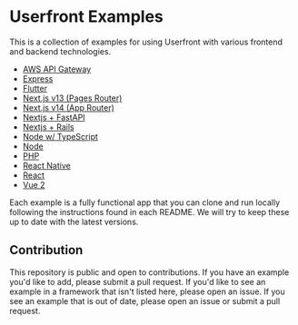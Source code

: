 # Userfront Examples

This is a collection of examples for using Userfront with various frontend and backend technologies.

- [AWS API Gateway](https://github.com/userfront/examples/tree/main/aws-api-gateway)
- [Express](https://github.com/userfront/examples/tree/main/express)
- [Flutter](https://github.com/userfront/examples/tree/main/flutter)
- [Next.js v13 (Pages Router)](https://github.com/userfront/examples/tree/main/next-13)
- [Next.js v14 (App Router)](https://github.com/userfront/examples/tree/main/next-14)
- [Nextjs + FastAPI](https://github.com/userfront/examples/tree/main/fastapi)
- [Nextjs + Rails](https://github.com/userfront/examples/tree/main/rails)
- [Node w/ TypeScript](https://github.com/userfront/examples/tree/main/node-ts)
- [Node](https://github.com/userfront/examples/tree/main/node)
- [PHP](https://github.com/userfront/examples/tree/main/php)
- [React Native](https://github.com/userfront/examples/tree/main/react-native)
- [React](https://github.com/userfront/examples/tree/main/react)
- [Vue 2](https://github.com/userfront/examples/tree/main/vue2)

Each example is a fully functional app that you can clone and run locally following the instructions found in each README. We will try to keep these up to date with the latest versions.

## Contribution

This repository is public and open to contributions. If you have an example you'd like to add, please submit a pull request. If you'd like to see an example in a framework that isn't listed here, please open an issue. If you see an example that is out of date, please open an issue or submit a pull request.
